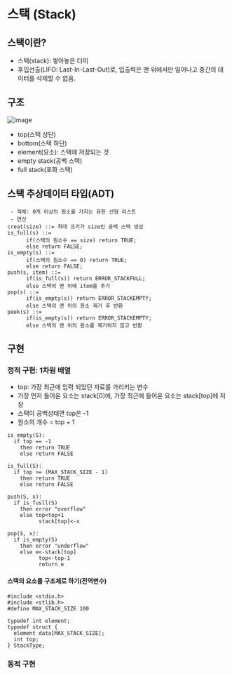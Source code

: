 # 스택 (Stack)

## 스택이란?

- 스택(stack): 쌓아놓은 더미
- 후입선출(LIFO: Last-In-Last-Out)로, 입출력은 맨 위에서만 일어나고 중간의 데이터를 삭제할 수 없음.
  
## 구조

![image](https://github.com/j1sooko/AlgorithmStudy/assets/70093771/48b77691-62ab-4e62-b62c-718c4d736cb0)

- top(스택 상단)
- bottom(스택 하단)
- element(요소): 스택에 저장되는 것
- empty stack(공백 스택)
- full stack(포화 스택)

## 스택 추상데이터 타입(ADT)

```
 - 객체: 0개 이상의 원소를 가지는 유한 선형 리스트
 - 연산
creat(size) ::= 최대 크기가 size인 공백 스택 생성
is_full(s) ::=
      if(스택의 원소수 == size) return TRUE;
      else return FALSE;
is_empty(s) ::=
      if(스택의 원소수 == 0) return TRUE;
      else return FALSE;
push(s, item) ::=
      if(is_full(s)) return ERROR_STACKFULL;
      else 스택의 맨 위에 item을 추가
pop(s) ::=
      if(is_empty(s)) return ERROR_STACKEMPTY;
      else 스택의 멘 위의 원소 제거 후 반환
peek(s) ::=
      if(is_empty(s)) return ERROR_STACKEMPTY;
      else 스택의 맨 위의 원소를 제거하지 않고 반환
```
   

## 구현

### 정적 구현: 1차원 배열
- top: 가장 최근에 입력 되었던 자료를 가리키는 변수
- 가장 먼저 들어온 요소는 stack[0]에, 가장 최근에 들어온 요소는 stack[top]에 저장
- 스택이 공백상태면 top은 -1
- 원소의 개수 = top + 1

```
is empty(S):
  if top == -1
    then return TRUE
    else return FALSE
```
```
is_full(S):
  if top >= (MAX_STACK_SIZE - 1)
    then return TRUE
    else return FALSE
```
```
push(S, x):
  if is_fusll(S)
    then error "overflow"
    else top<top+1
          stack[top]<-x
```
```
pop(S, x):
  if is_empty(S)
    then error "underflow"
    else e<-stack[top]
          top<-top-1
          return e
```

#### 스택의 요소를 구조체로 하기(전역변수)
```
#include <stdio.h>
#include <stlib.h>
#define MAX_STACK_SIZE 100

typedef int element;
typedef struct {
  element data[MAX_STACK_SIZE];
  int top;
} StackType;
```

### 동적 구현

